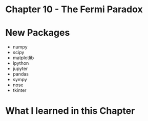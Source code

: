 # Chapter 10 - The Fermi Paradox

# New Packages
- numpy
- scipy
- matplotlib
- ipython
- jupyter
- pandas
- sympy
- nose
- tkinter

# What I learned in this Chapter
